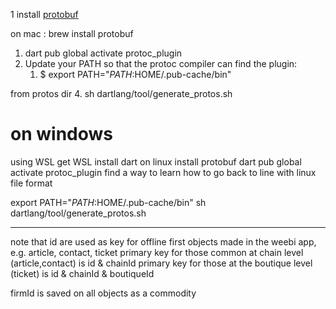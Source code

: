 1 install [protobuf](https://grpc.io/docs/protoc-installation/) 

on mac : brew install protobuf

1.  dart pub global activate protoc_plugin
2.  Update your PATH so that the protoc compiler can find the plugin:
    1.  $ export PATH="$PATH:$HOME/.pub-cache/bin"

from protos dir
4.  sh dartlang/tool/generate_protos.sh


# on windows 
using WSL
get WSL
install dart on linux
install protobuf
dart pub global activate protoc_plugin
find a way to learn how to go back to line with linux file format

export PATH="$PATH:$HOME/.pub-cache/bin"
sh dartlang/tool/generate_protos.sh

***

note that id are used as key for offline first objects made in the weebi app, 
e.g. article, contact, ticket
primary key for those common at chain level (article,contact) is id & chainId
primary key for those at the boutique level (ticket) is id & chainId & boutiqueId

firmId is saved on all objects as a commodity